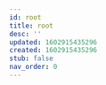 ```yaml
---
id: root
title: root
desc: ''
updated: 1602915435296
created: 1602915435296
stub: false
nav_order: 0
---
```



